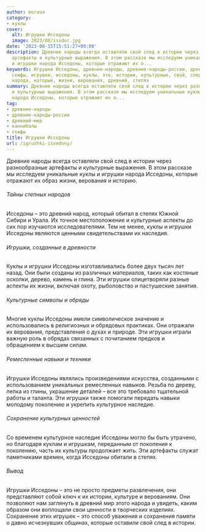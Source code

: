 ```yaml
---
author: morava
category:
- куклы
cover:
  alt: Игрушки Исседоны
  image: 2023/08/isidor.jpg
date: '2023-08-15T15:51:27+00:00'
description: Древние народы всегда оставляли свой след в истории через разнообразные
  артефакты и культурные выражения. В этом рассказе мы исследуем уникальные куклы
  и игрушки народа Исседоны, которые отражают их о...
keywords: Игрушки Исседоны, древние-народы, древние-народы-россии, древний-мир, каннибалы,
  скифы, игрушки, исседоны, куклы, это, истории, культурные, свой, след, артефакты,
  народа, которые, жизни, верования, древний, степях
summary: Древние народы всегда оставляли свой след в истории через разнообразные артефакты
  и культурные выражения. В этом рассказе мы исследуем уникальные куклы и игрушки
  народа Исседоны, которые отражают их о...
tag:
- древние-народы
- древние-народы-россии
- древний-мир
- каннибалы
- скифы
title: Игрушки Исседоны
url: /igrushki-issedony/
---
```


Древние народы всегда оставляли свой след в истории через разнообразные артефакты и культурные выражения. В этом рассказе мы исследуем уникальные куклы и игрушки народа Исседоны, которые отражают их образ жизни, верования и историю.

###### Тайны степных народов

Исседоны – это древний народ, который обитал в степях Южной Сибири и Урала. Их точное местоположение и культурные аспекты до сих пор изучаются исследователями. Тем не менее, куклы и игрушки Исседоны являются ценными свидетельствами их наследия.

###### Игрушки, созданные в древности

Куклы и игрушки Исседоны изготавливались более двух тысяч лет назад. Они были созданы из различных материалов, таких как костяные осколки, дерево, камень и глина. Эти игрушки олицетворяли разные аспекты их жизни, включая охоту, рыболовство и пастушеские занятия.

###### Культурные символы и обряды

Многие куклы Исседоны имели символическое значение и использовались в религиозных и обрядовых практиках. Они отражали их верования, представления о духах и природе. Эти игрушки играли важную роль в обрядах связанных с почитанием предков и обращением к высшим силам.

###### Ремесленные навыки и техники

Игрушки Исседоны являлись произведениями искусства, созданными с использованием уникальных ремесленных навыков. Резьба по дереву, лепка из глины, украшение деталей – все это требовало тщательной работы и таланта. Эти игрушки также помогали передать навыки молодому поколению и укрепить культурное наследие.

###### Сохранение культурных ценностей

Со временем культурное наследие Исседоны могло бы быть утрачено, но благодаря куклам и игрушкам, переданным от поколения к поколению, часть их культуры продолжает жить. Эти артефакты служат памятниками времен, когда Исседоны обитали в степях.

###### Вывод

Игрушки Исседоны – это не просто предметы развлечения, они представляют собой ключ к их истории, культуре и верованиям. Они позволяют нам заглянуть в древний мир этого народа и увидеть, каким образом они воплощали свои ценности в творческих изделиях. Сохранение этих игрушек – это способ уважения и сохранения памяти о давно исчезнувших общинах, которые оставили свой след в истории.